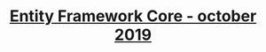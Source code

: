 # <p align="center"><a href="https://softuni.bg/trainings/2457/entity-framework-core-october-2019"> Entity Framework Core - october 2019 <a/><p>

